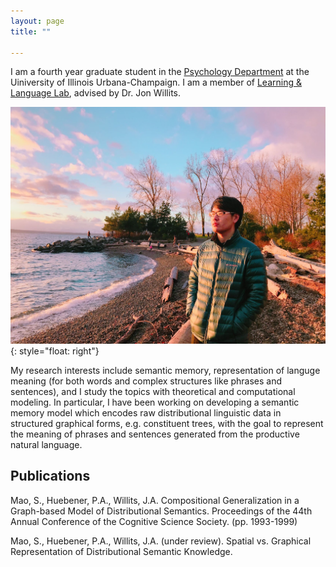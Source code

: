 ```yaml
---
layout: page
title: ""

---
```


I am a fourth year graduate student in the [Psychology Department](https://psychology.illinois.edu/) at the Uiniversity of Illinois Urbana-Champaign. I am a member of [Learning & Language Lab](http://learninglanguagelab.org/), advised by Dr. Jon Willits.

![title](/assets/shufan.jpeg){: style="float: right"}

My research interests include semantic memory, representation of languge meaning (for both words and complex structures like phrases and sentences), and I study the topics with theoretical and computational modeling. In particular, I have been working on developing a semantic memory model which encodes raw distributional linguistic data in structured graphical forms, e.g. constituent trees, with the goal to represent the meaning of phrases and sentences generated from the productive natural language.

## Publications

Mao, S., Huebener, P.A., Willits, J.A. Compositional Generalization in a Graph-based Model of Distributional Semantics. Proceedings of the 44th Annual Conference of the Cognitive Science Society. (pp. 1993-1999)

Mao, S., Huebener, P.A., Willits, J.A. (under review). Spatial vs. Graphical Representation of Distributional Semantic Knowledge.

